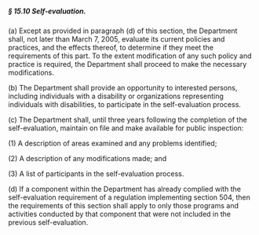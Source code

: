 ##### § 15.10 Self-evaluation. #####

(a) Except as provided in paragraph (d) of this section, the Department shall, not later than March 7, 2005, evaluate its current policies and practices, and the effects thereof, to determine if they meet the requirements of this part. To the extent modification of any such policy and practice is required, the Department shall proceed to make the necessary modifications.

(b) The Department shall provide an opportunity to interested persons, including individuals with a disability or organizations representing individuals with disabilities, to participate in the self-evaluation process.

(c) The Department shall, until three years following the completion of the self-evaluation, maintain on file and make available for public inspection:

(1) A description of areas examined and any problems identified;

(2) A description of any modifications made; and

(3) A list of participants in the self-evaluation process.

(d) If a component within the Department has already complied with the self-evaluation requirement of a regulation implementing section 504, then the requirements of this section shall apply to only those programs and activities conducted by that component that were not included in the previous self-evaluation.